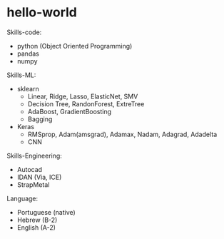# hello-world

Skills-code:
- python (Object Oriented Programming)
- pandas
- numpy

Skills-ML:
- sklearn
  * Linear, Ridge, Lasso, ElasticNet, SMV
  * Decision Tree, RandonForest, ExtreTree
  * AdaBoost, GradientBoosting
  * Bagging
- Keras
  * RMSprop, Adam(amsgrad), Adamax, Nadam, Adagrad, Adadelta
  * CNN

Skills-Engineering:
- Autocad
- IDAN (Via, ICE)
- StrapMetal

Language:
- Portuguese (native)
- Hebrew (B-2)
- English (A-2)
